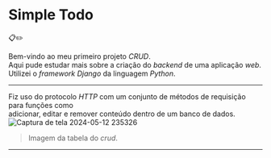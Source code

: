 <h1> Simple Todo </h1> 📋✏️

Bem-vindo ao meu primeiro projeto *CRUD*.  
Aqui pude estudar mais sobre a criação do *backend* de uma aplicação *web*.  
Utilizei o *framework Django* da linguagem *Python*.  
___
Fiz uso do protocolo *HTTP* com um conjunto de métodos de requisição para funções como  
adicionar, editar e remover conteúdo dentro de um banco de dados.
![Captura de tela 2024-05-12 235326](https://github.com/eniocharles/simple_todo/assets/120492104/0b002169-7563-4fdc-b500-9d725139a609)
> Imagem da tabela do *crud*.
___
